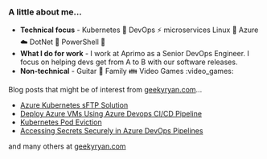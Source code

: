 ### A little about me...

- **Technical focus** - Kubernetes :whale: DevOps :zap: microservices Linux :penguin: Azure :cloud: DotNet :muscle: PowerShell :shell:
- **What I do for work** - I work at Aprimo as a Senior DevOps Engineer. I focus on helping devs get from A to B with our software releases.
- **Non-technical** - Guitar :guitar: Family :family: Video Games :video_games:

Blog posts that might be of interest from [geekyryan.com](https://geekyryan.com)...

- [Azure Kubernetes sFTP Solution](https://geekyryan.com/?p=336)
- [Deploy Azure VMs Using Azure Devops CI/CD Pipeline](https://geekyryan.com/?p=43)
- [Kubernetes Pod Eviction](https://geekyryan.com/?p=423)
- [Accessing Secrets Securely in Azure DevOps Pipelines](https://geekyryan.com/?p=431)

and many others at [geekyryan.com](https://geekyryan.com)
